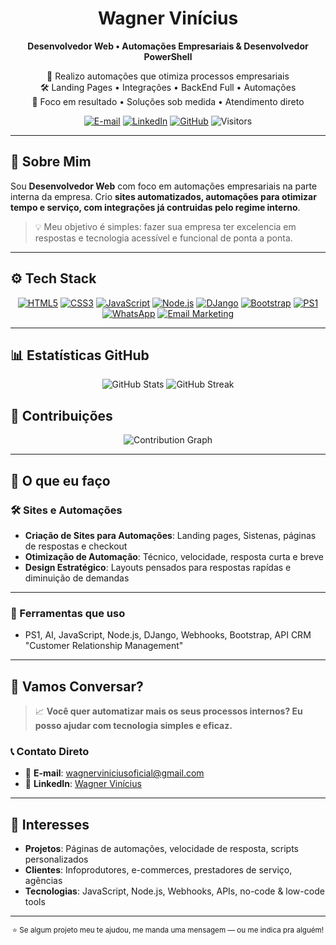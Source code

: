 <div align="center">
  <h1>Wagner Vinícius</h1>
  <strong>Desenvolvedor Web • Automações Empresariais & Desenvolvedor PowerShell</strong>

  <p>🚀 Realizo automações que otimiza processos empresariais<br/>
     🛠️ Landing Pages • Integrações • BackEnd Full • Automações<br/>
     🤝 Foco em resultado • Soluções sob medida • Atendimento direto
  </p>

  <!-- Contatos -->
  <p>
    <a href="mailto:wagnerviniciusoficial@gmail.com"><img alt="E-mail" src="https://img.shields.io/badge/Email-D14836?style=for-the-badge&logo=gmail&logoColor=white"/></a>
    <a href="https://www.linkedin.com/in/wagnervcf/"><img alt="LinkedIn" src="https://img.shields.io/badge/LinkedIn-0077B5?style=for-the-badge&logo=linkedin&logoColor=white"/></a>
    <a href="https://github.com/wagnercf"><img alt="GitHub" src="https://img.shields.io/badge/GitHub-181717?style=for-the-badge&logo=github"/></a>
    <img alt="Visitors" src="https://komarev.com/ghpvc/?username=wagnercf&style=for-the-badge&color=3ECF8E"/>
  </p>
</div>

---

## 🎯 Sobre Mim

Sou **Desenvolvedor Web** com foco em automações empresariais na parte interna da empresa. Crio **sites automatizados, automações para otimizar tempo e serviço, com integrações já contruidas pelo regime interno**.

> 💡 Meu objetivo é simples: fazer sua empresa ter excelencia em respostas e tecnologia acessível e funcional de ponta a ponta.

---

## ⚙️ Tech Stack
<p align="center">
  <!-- Web & Automação -->
  <a href="#"><img src="https://img.shields.io/badge/HTML5-E34F26?style=for-the-badge&logo=html5&logoColor=white" alt="HTML5"/></a>
  <a href="#"><img src="https://img.shields.io/badge/CSS3-1572B6?style=for-the-badge&logo=css3&logoColor=white" alt="CSS3"/></a>
  <a href="#"><img src="https://img.shields.io/badge/JavaScript-F7DF1E?style=for-the-badge&logo=javascript&logoColor=black" alt="JavaScript"/></a>
  <a href="#"><img src="https://img.shields.io/badge/Node.js-339933?style=for-the-badge&logo=node.js&logoColor=white" alt="Node.js"/></a>
  <a href="#"><img src="https://img.shields.io/badge/DJango-40b5a4?style=for-the-badge&logo=puppeteer&logoColor=white" alt="DJango"/></a>
  <a href="#"><img src="https://img.shields.io/badge/Bootstrap-000000?style=for-the-badge&logo=bootstrap&logoColor=Purple" alt="Bootstrap"/></a>
  <a href="#"><img src="https://img.shields.io/badge/PowerShell-000000?style=for-the-badge&logo=powershell&logoColor=white" alt="PS1"/></a>
  <a href="#"><img src="https://img.shields.io/badge/WhatsApp-25D366?style=for-the-badge&logo=whatsapp&logoColor=white" alt="WhatsApp"/></a>
  <a href="#"><img src="https://img.shields.io/badge/Email%20Marketing-EA4335?style=for-the-badge&logo=gmail&logoColor=white" alt="Email Marketing"/></a>
</p>

---

## 📊 Estatísticas GitHub
<p align="center">
  <img src="https://github-readme-stats.vercel.app/api?username=wagnercf&show_icons=true&theme=radical&hide_border=true" alt="GitHub Stats"/>
  <img src="https://github-readme-streak-stats.herokuapp.com/?user=wagnercf&theme=radical&hide_border=true" alt="GitHub Streak"/>
</p>

## 🤝 Contribuições
<p align="center">
  <img src="https://github-readme-activity-graph.vercel.app/graph?username=wagnercf&theme=github-dark&hide_border=true" alt="Contribution Graph"/>
</p>

---

## 💼 O que eu faço

### 🛠️ Sites e Automações
- **Criação de Sites para Automações**: Landing pages, Sistenas, páginas de respostas e checkout
- **Otimização de Automação**: Técnico, velocidade, resposta curta e breve
- **Design Estratégico**: Layouts pensados para respostas rapídas e diminuição de demandas
 
---

### 🔗 Ferramentas que uso
- PS1, AI, JavaScript, Node.js, DJango, Webhooks, Bootstrap, API CRM "Customer Relationship Management"

---

## 💬 Vamos Conversar?

> 📈 **Você quer automatizar mais os seus processos internos? Eu posso ajudar com tecnologia simples e eficaz.**

### 📞 Contato Direto
- 📧 **E-mail**: [wagnerviniciusoficial@gmail.com](mailto:wagnerviniciusoficial@gmail.com)
- 💼 **LinkedIn**: [Wagner Vinícius](https://www.linkedin.com/in/wagnercf/)

---

## 🎯 Interesses
- **Projetos**: Páginas de automações, velocidade de resposta, scripts personalizados
- **Clientes**: Infoprodutores, e-commerces, prestadores de serviço, agências
- **Tecnologias**: JavaScript, Node.js, Webhooks, APIs, no-code & low-code tools

---

<div align="center">
  <sub>⭐ Se algum projeto meu te ajudou, me manda uma mensagem — ou me indica pra alguém!</sub>
</div>
